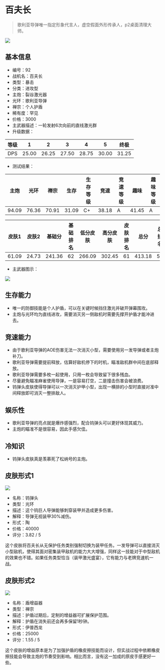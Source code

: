 # 百夫长

> 歌利亚导弹唯一指定形象代言人，虚空假面外形传承人，p2桌面清理大师。

<img src="/ships/ship_92.png" style={{zoom:1}}/>

## 基本信息

- 编号：92
- 战机名：百夫长
- 类型：暴击
- 分类：进攻型
- 主炮：裂谷激光器
- 光环：歌利亚导弹
- 禅宗：个人护盾
- 稀有度：罕见
- 价格：3000
- 主武器描述：一轮发射6次向前的直线激光群
- 升级数据：

| 等级 | 1 | 2 | 3 | 4 | 5 | 终极 |
|--|--|--|--|--|--|--|
| DPS | 25.00 | 26.25 | 27.50 | 28.75 | 30.00 | 31.25 |

- 测试结果：

| 主炮 | 光环 | 禅宗 | 生存 | 生存等级 | 竞速 | 竞速等级 | 趣味 | 趣味等级 |
|--|--|--|--|--|--|--|--|--|
| 94.09 | 76.36 | 70.91 | 31.09 | C+ | 38.18 | A | 41.45 | A |

| 皮肤1 | 皮肤2 | 基础分 | 基础排名 | 低分皮肤 | 高分皮肤 | 皮肤排名 | 总分 | 总排名 |
|--|--|--|--|--|--|--|--|--|
| 61.09 | 24.73 | 241.36 | 62 | 266.09 | 302.45 | 61 | 413.18 | 52 |

- 主武器图示：

<img src="/illustration/main_92.gif" style={{zoom:1}}/>

## 生存能力

- 唯一的防御技能是个人护盾，可以在关键时候挡住激光并破开弹幕围攻。
- 主炮与光环均为直线进攻，需要消灭另一侧敌机时需要先撑开护盾才能冲进去。

## 竞速能力

- 由于歌利亚导弹的AOE伤害无法一次消灭小型，需要使用另一发导弹或者主炮补刀。
- 歌利亚导弹需要提前释放，估算好敌机停下的时机，瞄准敌机群中间在底部释放。
- 歌利亚导弹需要多枚一起使用，只用一枚会导致留下很多残血。
- 尽量避免瞄准麻雀使用导弹，一是容易打空，二是撞击伤害会被浪费。
- 钨弹头皮肤使得导弹可以一次消灭护甲小型，出现一横排的小型时直接对准中间释放即可消灭一整排敌人。

## 娱乐性

- 歌利亚导弹的亮点就是爆炸感强烈，配合钨弹头可以更好体现其威力。
- 主炮的瞄准不是很容易，因此手感欠佳。

## 冷知识

- 钨弹头皮肤真是羡慕死了松纳号的主炮。

## 皮肤形式1

<img src="/ships/ship_92_apex_1.png" style={{zoom:1}}/>

- 名称：钨弹头
- 类型：光环
- 描述：这个钨巨人导弹能够刺穿装甲并造成更多伤害。
- 解释：导弹无视装甲30%减伤。
- 形式：陶
- 价格：40000
- 评分：3.82 / 5

这个皮肤将百夫长从无保护任务类别强制切换为装甲任务。一发导弹可以直接消灭小型敌机，使得其面对密集装甲敌机的能力大大增强，同样这一技能对于中型敌机的效果也不错。如果任务类型恰当（装甲激光盛宴），它有能力与老牌竞速机一战。

## 皮肤形式2

<img src="/ships/ship_92_apex_2.png" style={{zoom:1}}/>

- 名称：盾增益器
- 类型：禅宗
- 描述：护盾过期后，定制的增益器可扩展保护范围。
- 解释：护盾在消失前还会再多保留1秒钟。
- 形式：伊普西龙
- 价格：25000
- 评分：1.55 / 5

这个皮肤的增益原本是为了加强护盾的橡皮擦技能而设计，但实战过程中依赖橡皮擦技能会导致主炮的节奏受到影响。相比而言，没有这一加成的原皮手感更好一些。
